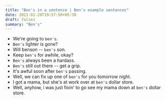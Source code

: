 ```yaml
---
title: "Ben's in a sentence | Ben's example sentences"
date: 2021-01-20T19:57:50+05:30
draft: falses
summary: "Ben's"
---
```

- We're going to `ben's`.
- `Ben's` lighter is gone?
- Will benson -- `ben's` son.
- Keep `ben's` for awhile, okay?
- `Ben's` always been a hardass.
- `Ben's` still out there -- get a grip.
- It's awful soon after `ben's` passing.
- Well, we can fix up one of `ben's` for you tomorrow night.
- I got a mama, but she's at work over at `ben's` dollar store.
- Well, anyhow, i was just fixin' to go see my mama down at `ben's` dollar store.
                 
